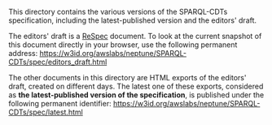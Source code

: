 This directory contains the various versions of the SPARQL-CDTs specification, including the latest-published version and the editors' draft.

The editors' draft is a [ReSpec](https://respec.org/) document. To look at the current snapshot of this document directly in your browser, use the following permanent address: https://w3id.org/awslabs/neptune/SPARQL-CDTs/spec/editors_draft.html

The other documents in this directory are HTML exports of the editors' draft, created on different days. The latest one of these exports, considered as **the latest-published version of the specification**, is published under the following permanent identifier: https://w3id.org/awslabs/neptune/SPARQL-CDTs/spec/latest.html
